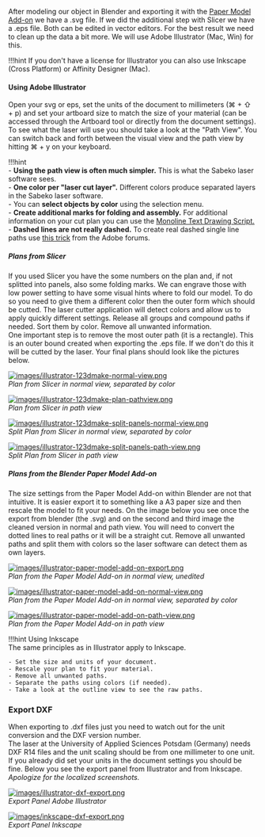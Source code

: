 
After modeling our object in Blender and exporting it with the [Paper Model Add-on](paper-model-add-on) we have a .svg file. If we did the additional step with Slicer we have a .eps file. Both can be edited in vector editors. For the best result we need to clean up the data a bit more. We will use Adobe Illustrator (Mac, Win) for this.  

!!!hint
    If you don't have a license for Illustrator you can also use Inkscape (Cross Platform) or Affinity Designer (Mac).  


#### Using Adobe Illustrator  

Open your svg or eps, set the units of the document to millimeters (⌘ + ⇧ + p) and set your artboard size to match the size of your material (can be accessed through the Artboard tool or directly from the document settings). To see what the laser will use you should take a look at the "Path View". You can switch back and forth between the visual view and the path view by hitting ⌘ + y on your keyboard. 


!!!hint  
    - __Using the path view is often much simpler.__ This is what the Sabeko laser software sees.   
    - __One color per "laser cut layer".__ Different colors produce separated layers in the Sabeko laser software.  
    - You can __select objects by color__ using the selection menu.  
    - __Create additional marks for folding and assembly.__ For additional information on your cut plan you can use the [Monoline Text Drawing Script.](https://forums.adobe.com/message/4907404)  
    - __Dashed lines are not really dashed.__ To create real dashed single line paths use [this trick](https://forums.adobe.com/message/3657306) from the Adobe forums.  

##### Plans from Slicer  

If you used Slicer you have the some numbers on the plan and, if not splitted into panels, also some folding marks. We can engrave those with low power setting to have some visual hints where to fold our model. To do so you need to give them a different color then the outer form which should be cutted. The laser cutter application will detect colors and allow us to apply quickly different settings. Release all groups and compound paths if needed. Sort them by color. Remove all unwanted information.  
One important step is to remove the most outer path (it is a rectangle). This is an outer bound created when exporting the .eps file. If we don't do this it will be cutted by the laser. Your final plans should look like the pictures below.  



[![images/illustrator-123dmake-normal-view.png](images/illustrator-123dmake-normal-view.png)](images/illustrator-123dmake-normal-view.png)  
_Plan from Slicer in normal view, separated by color_


[![images/illustrator-123dmake-plan-pathview.png](images/illustrator-123dmake-plan-pathview.png)](images/illustrator-123dmake-plan-pathview.png)  
_Plan from Slicer in path view_


[![images/illustrator-123dmake-split-panels-normal-view.png](images/illustrator-123dmake-split-panels-normal-view.png)](images/illustrator-123dmake-split-panels-normal-view.png)  
_Split Plan from Slicer in normal view, separated by color_

[![images/illustrator-123dmake-split-panels-path-view.png](images/illustrator-123dmake-split-panels-path-view.png)](images/illustrator-123dmake-split-panels-path-view.png)  
_Split Plan from Slicer in path view_

##### Plans from the Blender Paper Model Add-on  

The size settings from the Paper Model Add-on within Blender are not that intuitive. It is easier export it to something like a A3 paper size and then rescale the model to fit your needs. On the image below you see once the export from blender (the .svg) and on the second and third image the cleaned version in normal and path view. You will need to convert the dotted lines to real paths or it will be a straight cut. Remove all unwanted paths and split them with colors so the laser software can detect them as own layers.  

[![images/illustrator-paper-model-add-on-export.png](images/illustrator-paper-model-add-on-export.png)](images/illustrator-paper-model-add-on-export.png)  
_Plan from the Paper Model Add-on in normal view, unedited_

[![images/illustrator-paper-model-add-on-normal-view.png](images/illustrator-paper-model-add-on-normal-view.png)](images/illustrator-paper-model-add-on-normal-view.png)  
_Plan from the Paper Model Add-on in normal view, separated by color_

[![images/illustrator-paper-model-add-on-path-view.png](images/illustrator-paper-model-add-on-path-view.png)](images/illustrator-paper-model-add-on-path-view.png)  
_Plan from the Paper Model Add-on in path view_



!!!hint
    Using Inkscape  
    The same principles as in Illustrator apply to Inkscape.  

    - Set the size and units of your document.  
    - Rescale your plan to fit your material.  
    - Remove all unwanted paths.  
    - Separate the paths using colors (if needed).  
    - Take a look at the outline view to see the raw paths.  

### Export DXF  

When exporting to .dxf files just you need to watch out for the unit conversion and the DXF version number.  
The laser at the University of Applied Sciences Potsdam (Germany) needs DXF R14 files and the unit scaling should be from one millimeter to one unit. If you already did set your units in the document settings you should be fine. Below you see the export panel from Illustrator and from Inkscape. _Apologize for the localized screenshots._  

[![images/illustrator-dxf-export.png](images/illustrator-dxf-export.png)](images/illustrator-dxf-export.png)  
_Export Panel Adobe Illustrator_

[![images/inkscape-dxf-export.png](images/inkscape-dxf-export.png)](images/inkscape-dxf-export.png)  
_Export Panel Inkscape_
